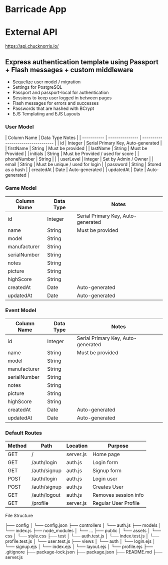 # Barricade App

# External API

https://api.chucknorris.io/

## Express authentication template using Passport + Flash messages + custom middleware

- Sequelize user model / migration
- Settings for PostgreSQL
- Passport and passport-local for authentication
- Sessions to keep user logged in between pages
- Flash messages for errors and successes
- Passwords that are hashed with BCrypt
- EJS Templating and EJS Layouts

### User Model

| Column Name | Data Type Notes |
| ----------- | --------------- | ---------------------------------- |
| id          | Integer         | Serial Primary Key, Auto-generated |
| firstName   | String          | Must be provided                   |
| lastName    | String          | Must be Provided                   |
| initials    | String          | Must be Provided / used for score  |
| phoneNumber | String          |                                    |
| userLevel   | Integer         | Set by Admin / Owner               |
| email       | String          | Must be unique / used for login    |
| password    | String          | Stored as a hash                   |
| createdAt   | Date            | Auto-generated                     |
| updatedAt   | Date            | Auto-generated                     |

### Game Model

| Column Name  | Data Type | Notes                              |
| ------------ | --------- | ---------------------------------- |
| id           | Integer   | Serial Primary Key, Auto-generated |
| name         | String    | Must be provided                   |
| model        | String    |                                    |
| manufacturer | String    |                                    |
| serialNumber | String    |                                    |
| notes        | String    |                                    |
| picture      | String    |                                    |
| highScore    | String    |                                    |
| createdAt    | Date      | Auto-generated                     |
| updatedAt    | Date      | Auto-generated                     |

### Event Model

| Column Name  | Data Type | Notes                              |
| ------------ | --------- | ---------------------------------- |
| id           | Integer   | Serial Primary Key, Auto-generated |
| name         | String    | Must be provided                   |
| model        | String    |                                    |
| manufacturer | String    |                                    |
| serialNumber | String    |                                    |
| notes        | String    |                                    |
| picture      | String    |                                    |
| highScore    | String    |                                    |
| createdAt    | Date      | Auto-generated                     |
| updatedAt    | Date      | Auto-generated                     |

### Default Routes

| Method | Path         | Location  | Purpose              |
| ------ | ------------ | --------- | -------------------- |
| GET    | /            | server.js | Home page            |
| GET    | /auth/login  | auth.js   | Login form           |
| GET    | /auth/signup | auth.js   | Signup form          |
| POST   | /auth/login  | auth.js   | Login user           |
| POST   | /auth/signup | auth.js   | Creates User         |
| GET    | /auth/logout | auth.js   | Removes session info |
| GET    | /profile     | server.js | Regular User Profile |

File Structure

├── config
│ └── config.json
├── controllers
│ └── auth.js
├── models
│ └── index.js
├── node_modules
│ └── ...
├── public
│ └── assets
│ └── css
│ └── style.css
├── test
│ └── auth.test.js
│ └── index.test.js
│ └── profile.test.js
│ └── user.test.js
├── views
│ └── auth
│ └── login.ejs
│ └── signup.ejs
│ └── index.ejs
│ └── layout.ejs
│ └── profile.ejs
├── .gitignore
├── package-lock.json
├── package.json
├── README.md
├── server.js

```

```
